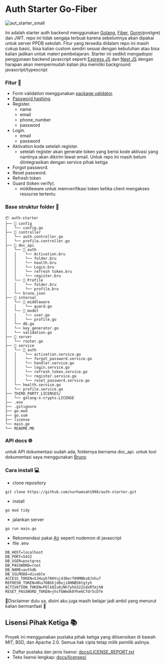 # Auth Starter Go-Fiber
![aut_starter_small](https://github.com/user-attachments/assets/ed9fda79-60e3-49af-b9d5-113566a29380)

Ini adalah starter auth backend menggunakan [Golang](https://go.dev/), [Fiber](https://gofiber.io/), [Gorm](https://gorm.io/)(postgre) dan JWT.
repo ini tidak sengaja terbuat karena sebelumnya akan dipakai untuk server PPDB sekolah.
Fitur yang tersedia didalam repo ini masih cukup basic, bisa kalian custom sendiri sesuai dengan kebutuhan atau bisa kalian jadikan untuk materi pembelajaran.
Starter ini sedikit mengadopsi penggunaan backend javascript seperti [Express JS](https://expressjs.com/) dan [Nest JS](https://nestjs.com/) dengan harapan akan mempermudah kalian jika memiliki background javascript/typescript

### Fitur 📑

- Form validation menggunakan [package validator](https://github.com/go-playground/validator).
- [Password hashing](https://pkg.go.dev/golang.org/x/crypto/bcrypt).
- Register.
  - name
  - email
  - phone_number
  - password
- Login.
  - email
  - password
- Aktivation kode setelah register.
  - setelah register akan generate token yang berisi kode aktivasi yang nantinya akan dikirim lewat email. Untuk repo ini masih belum diintegrasikan dengan service pihak ketiga
- Forgot password.
- Reset password.
- Refresh token
- Guard (token verify).
  - middleware untuk memverifikasi token ketika client mengakses resourse tertentu

### Base struktur folder 📂

```
📦 auth-starter
├── 📁 config
│   └── config.go
├── 📁 controller
│   └── auth.controller.go
│   └── profile.controller.go
├── 📁 doc_api
│   └── 📁 auth
│   │    └── Activation.bru
│   │    └── folder.bru
│   │    └── health.bru
│   │    └── Login.bru
│   │    └── refresh token.bru
│   │    └── register.bru
│   └── 📁 Profile
│   │    └── folder.bru
│   │    └── profile.bru
│   └── bruno.json
├── 📁 internal
│   └── 📁 middleware
│   │    └── guard.go
│   └── 📁 model
│   │    └── user.go
│   │    └── profile.go
│   └── db.go
│   └── key_generator.go
│   └── validation.go
├── 📁 server
│   └── router.go
├── 📁 service
│   └── 📁 auth
│   │    └── activation.service.go
│   │    └── forgot_password.service.go
│   │    └── handler.service.go
│   │    └── login.service.go
│   │    └── refresh_token.service.go
│   │    └── register.service.go
│   │    └── reset_password.service.go
│   └── health.service.go
│   └── profile.service.go
├── THIRD_PARTY_LICENSES/
│   └── golang-x-crypto.LICENSE
├── .env
├── .gitignore
├── go.mod
├── go.sum
├── license
└── main.go
└── README.MD

```

### API docs 🌐

untuk API dokumentasi sudah ada, foldernya bernama doc_api. untuk tool dokumentasi saya menggunakan [Bruno](https://www.usebruno.com/)

### Cara install 💻

- clone repository

```
git clone https://github.com/nurhamsah1998/auth-starter.git
```

- install

```
go mod tidy
```

- jalankan server

```
go run main.go
```

- Rekomendasi pakai [Air](https://github.com/air-verse/air) seperti nodemon di javascript
- file .env

```
DB_HOST=localhost
DB_PORT=5432
DB_USER=postgres
DB_PASSWORD=root
DB_NAME=authdb
DB_SSLMODE=disable
ACCESS_TOKEN=SJHuyh76HYuj43Derf09MNbv8Jnhu7
REFRESH_TOKEN=Nhu76BGhjd8uji8HNB56tgtyh
ACTIVATION_TOKEN=POlk8Iu8jNh7yhG32ZsdxRTmjhN
RESET_PASSWORD_TOKEN=jhsTGWmdk8Yhe6Cfdr5cDfe
```

🚨Disclaimer dulu ya, disini aku juga masih belajar jadi ambil yang menurut kalian bermanfaat 🚨

## Lisensi Pihak Ketiga 📚

Proyek ini menggunakan pustaka pihak ketiga yang dilisensikan di bawah MIT, BSD, dan Apache 2.0.
Semua hak cipta tetap milik pemilik aslinya.

- Daftar pustaka dan jenis lisensi: [docs/LICENSE_REPORT.txt](./docs/LICENSE_REPORT.txt)
- Teks lisensi lengkap: [docs/licenses/](./docs/licenses/)
